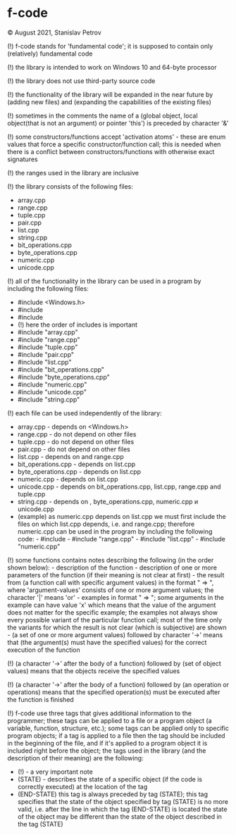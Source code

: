 # f-code

© August 2021, Stanislav Petrov

(!) f-code stands for 'fundamental code'; it is supposed to contain only (relatively) fundamental code 

(!) the library is intended to work on Windows 10 and 64-byte processor 

(!) the library does not use third-party source code

(!) the functionality of the library will be expanded in the near future by (adding new files) and (expanding the capabilities of the existing files)

(!) sometimes in the comments the name of a (global object, local object(that is not an argument) or pointer 'this') is preceded by character '&'

(!) some constructors/functions accept 'activation atoms' - these are enum values that force a specific constructor/function call; this is needed when there is a 
    conflict between constructors/functions with otherwise exact signatures

(!) the ranges used in the library are inclusive 

(!) the library consists of the following files:
-   array.cpp
-   range.cpp
-   tuple.cpp
-   pair.cpp
-   list.cpp
-   string.cpp
-   bit_operations.cpp
-   byte_operations.cpp
-   numeric.cpp
-   unicode.cpp

(!) all of the functionality in the library can be used in a program by including the following files:
-   #include <Windows.h>
-   #include <iostream>
-   #include <functional>
-   (!) here the order of includes is important 
-   #include "array.cpp"
-   #include "range.cpp"
-   #include "tuple.cpp"
-   #include "pair.cpp"
-   #include "list.cpp"
-   #include "bit_operations.cpp"
-   #include "byte_operations.cpp"
-   #include "numeric.cpp"
-   #include "unicode.cpp"
-   #include "string.cpp"

(!) each file can be used independently of the library:
-   array.cpp - depends on <Windows.h>
-   range.cpp - do not depend on other files
-   tuple.cpp - do not depend on other files
-   pair.cpp - do not depend on other files
-   list.cpp - depends on <functional> and range.cpp
-   bit_operations.cpp - depends on list.cpp
-   byte_operations.cpp - depends on list.cpp
-   numeric.cpp - depends on list.cpp
-   unicode.cpp - depends on bit_operations.cpp, list.cpp, range.cpp and tuple.cpp
-   string.cpp - depends on <iostream>, byte_operations.cpp, numeric.cpp и unicode.cpp
-   (example) as numeric.cpp depends on list.cpp we must first include the files on which list.cpp depends, i.e. <functional> and range.cpp; 
	      therefore numeric.cpp can be used in the program by including the following code:
           -  #include <functional>
           -  #include "range.cpp"
           -  #include "list.cpp"
           -  #include "numeric.cpp"

(!) some functions contains notes describing the following (in the order shown below):
    - description of the function
    - description of one or more parameters of the function (if their meaning is not clear at first)
    - the result from (a function call with specific argument values) in the format "<argument-values> => <result>", 
      where 'argument-values' consists of one or more argument values; the character '|' means 'or'
    - examples in format "<function-call> => <result>"; some arguments in the example can have value 'x' which means that the value of the argument 
      does not matter for the specific example; the examples not always show every possible variant of the particular function call; most of the time
      only the variants for which the result is not clear (which is subjective) are shown
    - (a set of one or more argument values) followed by character '->' means that (the argument(s) must have the specified values) for the 
      correct execution of the function

(!) (a character '->' after the body of a function) followed by (set of object values) means that the objects receive the specified values

(!) (a character '->' after the body of a function) followed by (an operation or operations) means that the specified operation(s) must be executed after
    the function is finished

(!) f-code use three tags that gives additional information to the programmer; these tags can be applied to a file or
    a program object (a variable, function, structure, etc.); some tags can be applied only to specific program objects;
    if a tag is applied to a file then the tag should be included in the beginning of the file, and if it's applied to a program object it is
	included right before the object; the tags used in the library (and the description of their meaning) are the following:
   -   (!) <value> - a very important note
   -   (STATE) <value> - describes the state of a specific object  (if the code is correctly executed) at the location of the tag
   -   (END-STATE) this tag is always preceded by tag (STATE); this tag specifies that the state of the object specified by tag (STATE) is no more valid, i.e. after the line in  which the tag (END-STATE) is located the state of the object may be different than the state of the object described in the tag (STATE)



